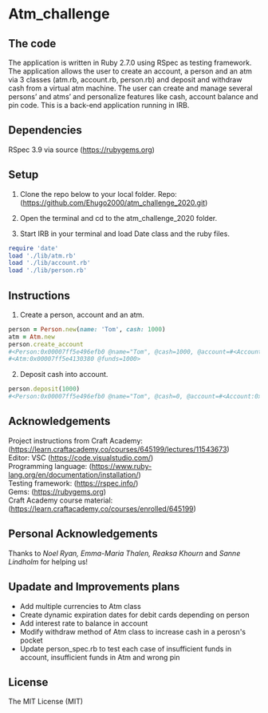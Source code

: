 # Atm_challenge

## The code

The application is written in Ruby 2.7.0 using RSpec as testing framework. The application allows the user to create an account, a person and an atm via 3 classes (atm.rb, account.rb, person.rb) and deposit and withdraw cash from a virtual atm machine. The user can create and manage several persons’ and atms’ and personalize features like cash, account balance and pin code.
This is a back-end application running in IRB.

## Dependencies

RSpec 3.9 via source (https://rubygems.org)

## Setup

1. Clone the repo below to your local folder.
Repo:(https://github.com/Ehugo2000/atm_challenge_2020.git)

2. Open the terminal and cd to the atm_challenge_2020 folder.

3. Start IRB in your terminal and load Date class and the ruby files.
```ruby
require 'date'
load './lib/atm.rb'
load './lib/account.rb'
load './lib/person.rb'
```

## Instructions

1. Create a person, account and an atm.
 ```ruby
person = Person.new(name: 'Tom', cash: 1000)
atm = Atm.new
person.create_account
#<Person:0x00007ff5e496efb0 @name="Tom", @cash=1000, @account=#<Account:0x00007ff5e40e6730 @balance=0, @pin_code=6896, @exp_date="10/25", @account_status=:active, @owner="Tom">> 
#<Atm:0x00007ff5e4130380 @funds=1000> 
```
2. Deposit cash into account.
```ruby
person.deposit(1000)
#<Person:0x00007ff5e496efb0 @name="Tom", @cash=0, @account=#<Account:0x00007ff5e40e6730 @balance=1000, @pin_code=6896, @exp_date="10/25", @account_status=:active, @owner="Tom">> 
```

## Acknowledgements

Project instructions from Craft Academy: (https://learn.craftacademy.co/courses/645199/lectures/11543673)  
Editor: VSC (https://code.visualstudio.com/)  
Programming language: (https://www.ruby-lang.org/en/documentation/installation/)  
Testing framework: (https://rspec.info/)  
Gems: (https://rubygems.org)  
Craft Academy course material: (https://learn.craftacademy.co/courses/enrolled/645199)  

## Personal Acknowledgements

Thanks to *Noel Ryan, Emma-Maria Thalen, Reaksa Khourn* and *Sanne Lindholm* for helping us!

## Upadate and Improvements plans

- Add multiple currencies to Atm class
- Create dynamic expiration dates for debit cards depending on person
- Add interest rate to balance in account
- Modify withdraw method of Atm class to increase cash in a perosn's pocket
- Update person_spec.rb to test each case of insufficient funds in account, insufficient funds in Atm and wrong pin

## License

The MIT License (MIT)